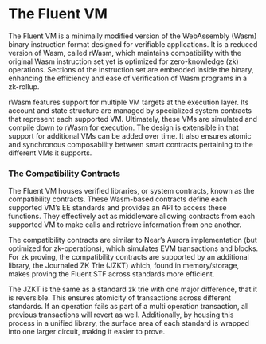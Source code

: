 # The Fluent VM

The Fluent VM is a minimally modified version of the WebAssembly (Wasm) binary instruction format designed for verifiable applications. It is a reduced version of Wasm, called rWasm, which maintains compatibility with the original Wasm instruction set yet is optimized for zero-knowledge (zk) operations. Sections of the instruction set are embedded inside the binary, enhancing the efficiency and ease of verification of Wasm programs in a zk-rollup.

rWasm features support for multiple VM targets at the execution layer. Its account and state structure are managed by specialized system contracts that represent each supported VM. Ultimately, these VMs are simulated and compile down to rWasm for execution. The design is extensible in that support for additional VMs can be added over time. It also ensures atomic and synchronous composability between smart contracts pertaining to the different VMs it supports.&#x20;

### The Compatibility Contracts

The Fluent VM houses verified libraries, or system contracts, known as the compatibility contracts. These Wasm-based contracts define each supported VM’s EE standards and provides an API to access these functions. They effectively act as middleware allowing contracts from each supported VM to make calls and retrieve information from one another.

The compatibility contracts are similar to Near’s Aurora implementation (but optimized for zk-operations), which simulates EVM transactions and blocks. For zk proving, the compatibility contracts are supported by an additional library, the Journaled ZK Trie (JZKT) which, found in memory/storage, makes proving the Fluent STF across standards more efficient.&#x20;

The JZKT is the same as a standard zk trie with one major difference, that it is reversible. This ensures atomicity of transactions across different standards. If an operation fails as part of a multi operation transaction, all previous transactions will revert as well. Additionally, by housing this process in a unified library, the surface area of each standard is wrapped into one larger circuit, making it easier to prove.

